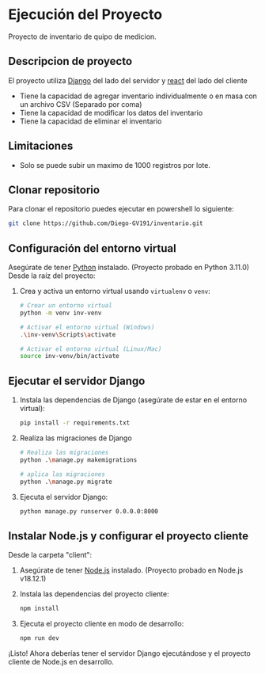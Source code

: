 # Ejecución del Proyecto

Proyecto de inventario de quipo de medicion.

## Descripcion de proyecto
El proyecto utiliza [Django](https://www.djangoproject.com/) del lado del servidor y [react](https://vitejs.dev/guide/) del lado del cliente

- Tiene la capacidad de agregar inventario individualmente o en masa con un archivo CSV (Separado por coma) 
- Tiene la capacidad de modificar los datos del inventario
- Tiene la capacidad de eliminar el inventario

## Limitaciones

- Solo se puede subir un maximo de 1000 registros por lote.

## Clonar repositorio

Para clonar el repositorio puedes ejecutar en powershell lo siguiente:

```bash
git clone https://github.com/Diego-GV191/inventario.git
```

## Configuración del entorno virtual

Asegúrate de tener [Python](https://www.python.org/) instalado. (Proyecto probado en Python 3.11.0) Desde la raíz del proyecto:

1. Crea y activa un entorno virtual usando `virtualenv` o `venv`:
    ```bash
    # Crear un entorno virtual
    python -m venv inv-venv
    
    # Activar el entorno virtual (Windows)
    .\inv-venv\Scripts\activate
    
    # Activar el entorno virtual (Linux/Mac)
    source inv-venv/bin/activate
    ```

## Ejecutar el servidor Django

1. Instala las dependencias de Django (asegúrate de estar en el entorno virtual):
    ```bash
    pip install -r requirements.txt
    ```
2. Realiza las migraciones de Django
   ```bash
   # Realiza las migraciones
   python .\manage.py makemigrations
   
   # aplica las migraciones
   python .\manage.py migrate
   ```
3. Ejecuta el servidor Django:
    ```bash
    python manage.py runserver 0.0.0.0:8000
    ```

## Instalar Node.js y configurar el proyecto cliente

Desde la carpeta "client":

1. Asegúrate de tener [Node.js](https://nodejs.org/en) instalado. (Proyecto probado en Node.js v18.12.1)

2. Instala las dependencias del proyecto cliente:
    ```bash
    npm install
    ```

3. Ejecuta el proyecto cliente en modo de desarrollo:
    ```bash
    npm run dev
    ```

¡Listo! Ahora deberías tener el servidor Django ejecutándose y el proyecto cliente de Node.js en desarrollo.
